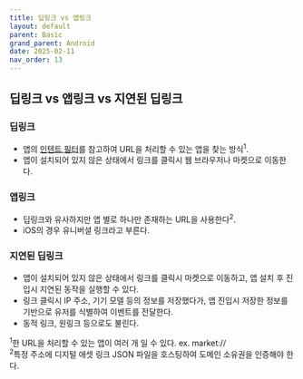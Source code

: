 ```yaml
---
title: 딥링크 vs 앱링크
layout: default
parent: Basic
grand_parent: Android
date: 2025-02-11
nav_order: 13
---
```


## 딥링크 vs 앱링크 vs 지연된 딥링크
### 딥링크
- 앱의 [인텐트 필터][인텐트 필터]를 참고하여 URL을 처리할 수 있는 앱을 찾는 방식<sup>1</sup>.<br/>
- 앱이 설치되어 있지 않은 상태에서 링크를 클릭시 웹 브라우저나 마켓으로 이동한다.<br/>

### 앱링크
- 딥링크와 유사하지만 앱 별로 하나만 존재하는 URL을 사용한다<sup>2</sup>.<br/>
- iOS의 경우 유니버셜 링크라고 부른다.<br/>

### 지연된 딥링크
- 앱이 설치되어 있지 않은 상태에서 링크를 클릭시 마켓으로 이동하고, 앱 설치 후 진입시 지연된 동작을 실행할 수 있다.<br/>
- 링크 클릭시 IP 주소, 기기 모델 등의 정보를 저장했다가, 앱 진입시 저장한 정보를 기반으로 유저를 식별하여 이벤트를 전달한다.<br/>
- 동적 링크, 원링크 등으로도 불린다.<br/>

<sup>1</sup>한 URL을 처리할 수 있는 앱이 여러 개 일 수 있다. ex. market://<br/>
<sup>2</sup>특정 주소에 디지털 애셋 링크 JSON 파일을 호스팅하여 도메인 소유권을 인증해야 한다.<br/>

[인텐트 필터]: /docs/summary/android/basic/intent.html

